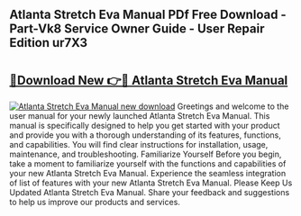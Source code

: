 ## Atlanta Stretch Eva Manual PDf Free Download - Part-Vk8 Service Owner Guide - User Repair Edition ur7X3

# <h2><a href="http://cf29481.oget.top/?id=Atlanta+Stretch+Eva+Manual">🔗Download New 👉🔴 Atlanta Stretch Eva Manual</a></h2>

[![Atlanta Stretch Eva Manual new download](https://i.imgur.com/5g1atiW.png)](http://cf29481.oget.top/?id=Atlanta+Stretch+Eva+Manual)
Greetings and welcome to the user manual for your newly launched Atlanta Stretch Eva Manual. This manual is specifically designed to help you get started with your product and provide you with a thorough understanding of its features, functions, and capabilities. You will find clear instructions for installation, usage, maintenance, and troubleshooting. Familiarize Yourself Before you begin, take a moment to familiarize yourself with the functions and capabilities of your new Atlanta Stretch Eva Manual. Experience the seamless integration of list of features with your new Atlanta Stretch Eva Manual. Please Keep Us Updated Atlanta Stretch Eva Manual. Share your feedback and suggestions to help us improve our products and services.
